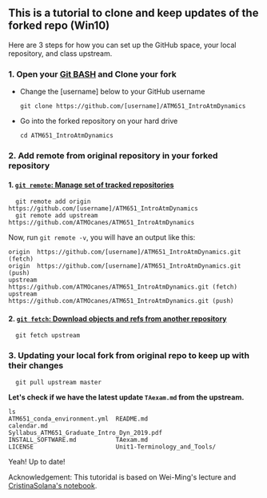 ## This is a tutorial to clone and keep updates of the forked repo (Win10)
Here are 3 steps for how you can set up the GitHub space, your local repository, and class upstream.

### 1. Open your [Git BASH](https://gitforwindows.org/) and Clone your fork 
- Change the [username] below to your GitHub username

  `git clone https://github.com/[username]/ATM651_IntroAtmDynamics`
  
- Go into the forked repository on your hard drive
  
  `cd ATM651_IntroAtmDynamics`
  
### 2. Add remote from original repository in your forked repository
  #### 1. [`git remote`: Manage set of tracked repositories](https://git-scm.com/docs/git-remote)
```
  git remote add origin https://github.com/[username]/ATM651_IntroAtmDynamics   
  git remote add upstream https://github.com/ATMOcanes/ATM651_IntroAtmDynamics
```
Now, run `git remote -v`, you will have an output like this:
```
origin  https://github.com/[username]/ATM651_IntroAtmDynamics.git (fetch)
origin  https://github.com/[username]/ATM651_IntroAtmDynamics.git (push)
upstream        https://github.com/ATMOcanes/ATM651_IntroAtmDynamics.git (fetch)
upstream        https://github.com/ATMOcanes/ATM651_IntroAtmDynamics.git (push)
```
  #### 2. [`git fetch`: Download objects and refs from another repository](https://git-scm.com/docs/git-fetch)
```
  git fetch upstream
``` 
### 3. Updating your local fork from original repo to keep up with their changes
```
  git pull upstream master
```
**Let's check if we have the latest update `TAexam.md` from the upstream.**
```
ls
ATM651_conda_environment.yml  README.md
calendar.md                   Syllabus_ATM651_Graduate_Intro_Dyn_2019.pdf
INSTALL_SOFTWARE.md           TAexam.md
LICENSE                       Unit1-Terminology_and_Tools/
```
Yeah! Up to date!

Acknowledgement: This tutoridal is based on Wei-Ming's lecture and [CristinaSolana's notebook](https://gist.github.com/CristinaSolana/1885435#file-gistfile1-md).
